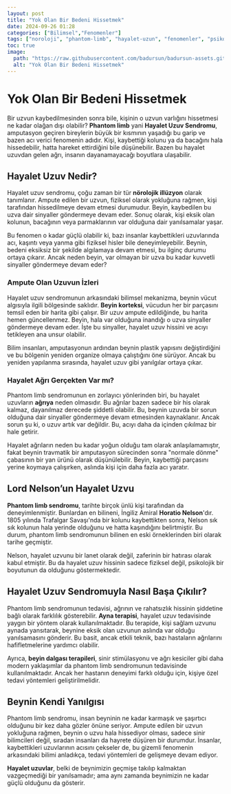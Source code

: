 ```yaml
---
layout: post
title: "Yok Olan Bir Bedeni Hissetmek"
date: 2024-09-26 01:28
categories: ["Bilimsel","Fenomenler"]
tags: ["noroloji", "phantom-limb", "hayalet-uzun", "fenomenler", "psikoloji"]
toc: true
image:
  path: "https://raw.githubusercontent.com/badursun/badursun-assets.github.io/refs/heads/main/img/phantom-limb.jpg"
  alt: "Yok Olan Bir Bedeni Hissetmek"
---
```


# Yok Olan Bir Bedeni Hissetmek

Bir uzvun kaybedilmesinden sonra bile, kişinin o uzvun varlığını hissetmesi ne kadar olağan dışı olabilir? **Phantom limb** yani **Hayalet Uzuv Sendromu**, amputasyon geçiren bireylerin büyük bir kısmının yaşadığı bu garip ve bazen acı verici fenomenin adıdır. Kişi, kaybettiği kolunu ya da bacağını hala hissedebilir, hatta hareket ettirdiğini bile düşünebilir. Bazen bu hayalet uzuvdan gelen ağrı, insanın dayanamayacağı boyutlara ulaşabilir.

## Hayalet Uzuv Nedir?

Hayalet uzuv sendromu, çoğu zaman bir tür **nörolojik illüzyon** olarak tanımlanır. Ampute edilen bir uzvun, fiziksel olarak yokluğuna rağmen, kişi tarafından hissedilmeye devam etmesi durumudur. Beyin, kaybedilen bu uzva dair sinyaller göndermeye devam eder. Sonuç olarak, kişi eksik olan kolunun, bacağının veya parmaklarının var olduğuna dair yanılsamalar yaşar.

Bu fenomen o kadar güçlü olabilir ki, bazı insanlar kaybettikleri uzuvlarında acı, kaşıntı veya yanma gibi fiziksel hisler bile deneyimleyebilir. Beynin, bedeni eksiksiz bir şekilde algılamaya devam etmesi, bu ilginç durumu ortaya çıkarır. Ancak neden beyin, var olmayan bir uzva bu kadar kuvvetli sinyaller göndermeye devam eder?

### Ampute Olan Uzuvun İzleri

Hayalet uzuv sendromunun arkasındaki bilimsel mekanizma, beynin vücut algısıyla ilgili bölgesinde saklıdır. **Beyin korteksi**, vücudun her bir parçasını temsil eden bir harita gibi çalışır. Bir uzuv ampute edildiğinde, bu harita hemen güncellenmez. Beyin, hala var olduğuna inandığı o uzva sinyaller göndermeye devam eder. İşte bu sinyaller, hayalet uzuv hissini ve acıyı tetikleyen ana unsur olabilir.

Bilim insanları, amputasyonun ardından beynin plastik yapısını değiştirdiğini ve bu bölgenin yeniden organize olmaya çalıştığını öne sürüyor. Ancak bu yeniden yapılanma sırasında, hayalet uzuv gibi yanılgılar ortaya çıkar.

### Hayalet Ağrı Gerçekten Var mı?

Phantom limb sendromunun en zorlayıcı yönlerinden biri, bu hayalet uzuvların **ağrıya** neden olmasıdır. Bu ağrılar bazen sadece bir his olarak kalmaz, dayanılmaz derecede şiddetli olabilir. Bu, beynin uzuvda bir sorun olduğuna dair sinyaller göndermeye devam etmesinden kaynaklanır. Ancak sorun şu ki, o uzuv artık var değildir. Bu, acıyı daha da içinden çıkılmaz bir hale getirir.

Hayalet ağrıların neden bu kadar yoğun olduğu tam olarak anlaşılamamıştır, fakat beynin travmatik bir amputasyon sürecinden sonra "normale dönme" çabasının bir yan ürünü olarak düşünülebilir. Beyin, kaybettiği parçasını yerine koymaya çalışırken, aslında kişi için daha fazla acı yaratır.

## Lord Nelson’un Hayalet Uzvu

**Phantom limb sendromu**, tarihte birçok ünlü kişi tarafından da deneyimlenmiştir. Bunlardan en bilineni, İngiliz Amiral **Horatio Nelson**'dır. 1805 yılında Trafalgar Savaşı'nda bir kolunu kaybettikten sonra, Nelson sık sık kolunun hala yerinde olduğunu ve hatta kaşındığını belirtmiştir. Bu durum, phantom limb sendromunun bilinen en eski örneklerinden biri olarak tarihe geçmiştir.

Nelson, hayalet uzvunu bir lanet olarak değil, zaferinin bir hatırası olarak kabul etmiştir. Bu da hayalet uzuv hissinin sadece fiziksel değil, psikolojik bir boyutunun da olduğunu göstermektedir.

## Hayalet Uzuv Sendromuyla Nasıl Başa Çıkılır?

Phantom limb sendromunun tedavisi, ağrının ve rahatsızlık hissinin şiddetine bağlı olarak farklılık gösterebilir. **Ayna terapisi**, hayalet uzuv tedavisinde yaygın bir yöntem olarak kullanılmaktadır. Bu terapide, kişi sağlam uzvunu aynada yansıtarak, beynine eksik olan uzvunun aslında var olduğu yanılsamasını gönderir. Bu basit, ancak etkili teknik, bazı hastaların ağrılarını hafifletmelerine yardımcı olabilir.

Ayrıca, **beyin dalgası terapileri**, sinir stimülasyonu ve ağrı kesiciler gibi daha modern yaklaşımlar da phantom limb sendromunun tedavisinde kullanılmaktadır. Ancak her hastanın deneyimi farklı olduğu için, kişiye özel tedavi yöntemleri geliştirilmelidir.

## Beynin Kendi Yanılgısı

Phantom limb sendromu, insan beyninin ne kadar karmaşık ve şaşırtıcı olduğunu bir kez daha gözler önüne seriyor. Ampute edilen bir uzvun yokluğuna rağmen, beynin o uzvu hala hissediyor olması, sadece sinir bilimcileri değil, sıradan insanları da hayrete düşüren bir durumdur. İnsanlar, kaybettikleri uzuvlarının acısını çekseler de, bu gizemli fenomenin arkasındaki bilimi anladıkça, tedavi yöntemleri de gelişmeye devam ediyor.

**Hayalet uzuvlar**, belki de beynimizin geçmişe takılıp kalmaktan vazgeçmediği bir yanılsamadır; ama aynı zamanda beynimizin ne kadar güçlü olduğunu da gösterir.